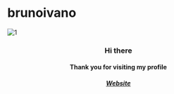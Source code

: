 # brunoivano
![1](https://user-images.githubusercontent.com/107309358/184418536-715522db-2b0e-49d7-89f6-6ff9d786d729.jpg)
<div align="center" dir="auto">
 <h3>Hi there</h3>
  <h4>Thank you for visiting my profile</h4>
<h5>
    <a href="https://ivanobruno.github.io/portfolio-project/#Home" rel="nofollow">Website</a>
  </h5>
</div>
